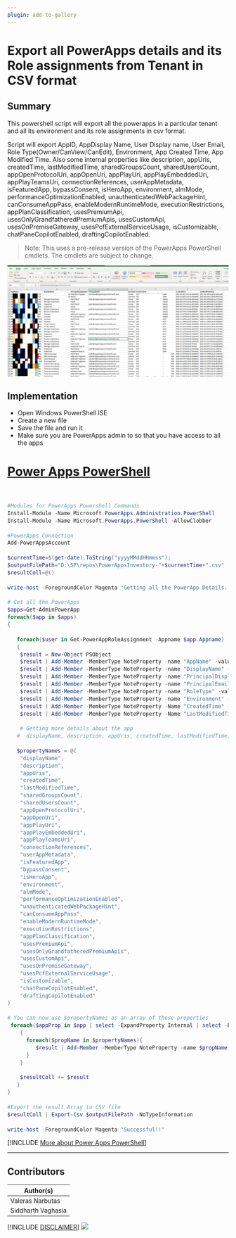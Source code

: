 ```yaml
---
plugin: add-to-gallery
---
```


# Export all PowerApps details and its Role assignments from Tenant in CSV format

## Summary

This powershell script will export all the powerapps in a particular tenant and all its environment and its role assignments in csv format.


Script will export AppID, AppDisplay Name, User Display name, User Email, Role Type(Owner/CanView/CanEdit), Environment, App Created Time, App Modified Time.
Also some internal properties like description, appUris, createdTime, lastModifiedTime, sharedGroupsCount, sharedUsersCount, appOpenProtocolUri, appOpenUri, appPlayUri, appPlayEmbeddedUri, appPlayTeamsUri, connectionReferences, userAppMetadata, isFeaturedApp, bypassConsent, isHeroApp, environment, almMode, performanceOptimizationEnabled, unauthenticatedWebPackageHint, canConsumeAppPass, enableModernRuntimeMode, executionRestrictions, appPlanClassification, usesPremiumApi, usesOnlyGrandfatheredPremiumApis, usesCustomApi, usesOnPremiseGateway, usesPcfExternalServiceUsage, isCustomizable, chatPaneCopilotEnabled, draftingCopilotEnabled.

> Note: This uses a pre-release version of the PowerApps PowerShell cmdlets. The cmdlets are subject to change.

![Example Screenshot](assets/SampleOutPut.png)


## Implementation

- Open Windows PowerShell ISE
- Create a new file
- Save the file and run it
- Make sure you are PowerApps admin to so that you have access to all the apps
 
# [Power Apps PowerShell](#tab/powerapps-ps)
```powershell


#Modules for PowerApps Powershell Commands
Install-Module -Name Microsoft.PowerApps.Administration.PowerShell
Install-Module -Name Microsoft.PowerApps.PowerShell -AllowClobber

#PowerApps Connection
Add-PowerAppsAccount

$currentTime=$(get-date).ToString("yyyyMMddHHmmss");    
$outputFilePath="D:\SP\repos\PowerAppsInventory-"+$currentTime+".csv"    
$resultColl=@()   

write-host -ForegroundColor Magenta "Getting all the PowerApp Details..."  
   
# Get all the PowerApps  
$apps=Get-AdminPowerApp 
foreach($app in $apps)  
{  
   
   foreach($user in Get-PowerAppRoleAssignment -Appname $app.Appname)
   { 
    $result = New-Object PSObject
    $result | Add-Member -MemberType NoteProperty -name "AppName" -value $app.AppName -Force
    $result | Add-Member -MemberType NoteProperty -name "DisplayName" -value $app.DisplayName  -Force
    $result | Add-Member -MemberType NoteProperty -name "PrincipalDisplayName" -value $user.PrincipalDisplayName-Force
    $result | Add-Member -MemberType NoteProperty -name "PrincipalEmail" -value $user.PrincipalEmail-Force
    $result | Add-Member -MemberType NoteProperty -name "RoleType" -value $user.RoleType-Force
    $result | Add-Member -MemberType NoteProperty -name "Environment" -value $app.EnvironmentName -Force
    $result | Add-Member -MemberType NoteProperty -Name "CreatedTime" -value $app.CreatedTime  -Force
    $result | Add-Member -MemberType NoteProperty -Name "LastModifiedTime" -value $app.LastModifiedTime  -Force

    # Getting more details about the app
   #  displayName, description, appUris, createdTime, lastModifiedTime, sharedGroupsCount, sharedUsersCount, appOpenProtocolUri, appOpenUri, appPlayUri, appPlayEmbeddedUri, appPlayTeamsUri, connectionReferences, userAppMetadata, isFeaturedApp, bypassConsent, isHeroApp, environment, almMode, performanceOptimizationEnabled, unauthenticatedWebPackageHint, canConsumeAppPass, enableModernRuntimeMode, executionRestrictions, appPlanClassification, usesPremiumApi, usesOnlyGrandfatheredPremiumApis, usesCustomApi, usesOnPremiseGateway, usesPcfExternalServiceUsage, isCustomizable, chatPaneCopilotEnabled, draftingCopilotEnabled

   $propertyNames = @(
    "displayName",
    "description",
    "appUris",
    "createdTime",
    "lastModifiedTime",
    "sharedGroupsCount",
    "sharedUsersCount",
    "appOpenProtocolUri",
    "appOpenUri",
    "appPlayUri",
    "appPlayEmbeddedUri",
    "appPlayTeamsUri",
    "connectionReferences",
    "userAppMetadata",
    "isFeaturedApp",
    "bypassConsent",
    "isHeroApp",
    "environment",
    "almMode",
    "performanceOptimizationEnabled",
    "unauthenticatedWebPackageHint",
    "canConsumeAppPass",
    "enableModernRuntimeMode",
    "executionRestrictions",
    "appPlanClassification",
    "usesPremiumApi",
    "usesOnlyGrandfatheredPremiumApis",
    "usesCustomApi",
    "usesOnPremiseGateway",
    "usesPcfExternalServiceUsage",
    "isCustomizable",
    "chatPaneCopilotEnabled",
    "draftingCopilotEnabled"
)

# You can now use $propertyNames as an array of these properties
 foreach($appProp in $app | select -ExpandProperty Internal | select -ExpandProperty Properties)
    {
      foreach($propName in $propertyNames){
         $result | Add-Member -MemberType NoteProperty -name $propName -value $appProp.$propName -Force
      }
    }

    $resultColl += $result 
   }
}  

#Export the result Array to CSV file  
$resultColl | Export-Csv $outputFilePath -NoTypeInformation 

write-host -ForegroundColor Magenta "Successful!!"  

```
[!INCLUDE [More about Power Apps PowerShell](../../docfx/includes/MORE-POWERAPPS.md)]
***

## Contributors

| Author(s) |
|-----------|
| Valeras Narbutas |
| Siddharth Vaghasia |

[!INCLUDE [DISCLAIMER](../../docfx/includes/DISCLAIMER.md)]
<img src="https://m365-visitor-stats.azurewebsites.net/script-samples/scripts/powerapps-get-app-users-list-csv" aria-hidden="true" />


